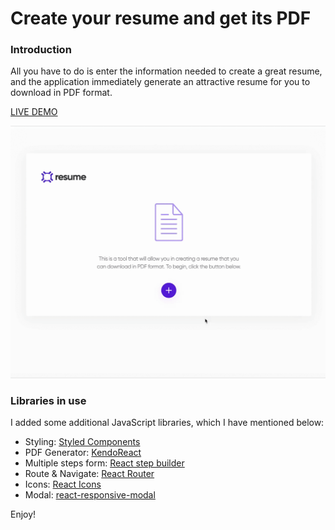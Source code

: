 # Create your resume and get its PDF
### Introduction

All you have to do is enter the information needed to create a great resume, and the application immediately generate an attractive resume for you to download in PDF format.

[LIVE DEMO](https://phucprime-resume.netlify.app)

![gif](https://github.com/phucprime/resume/blob/main/assets/demo.gif)

### Libraries in use
I added some additional JavaScript libraries, which I have mentioned below:

* Styling: [Styled Components](https://styled-components.com/)
* PDF Generator: [KendoReact](https://www.telerik.com/kendo-react-ui/components/pdfprocessing/)
* Multiple steps form: [React step builder](https://github.com/sametweb/react-step-builder)
* Route & Navigate: [React Router](https://reactrouter.com/web/guides/quick-start)
* Icons: [React Icons](https://react-icons.github.io/react-icons/)
* Modal: [react-responsive-modal](https://www.npmjs.com/package/react-responsive-modal)

Enjoy!
